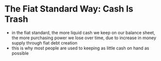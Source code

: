 # The Fiat Standard Way: Cash Is Trash

* in the fiat standard, the more liquid cash we keep on our balance sheet, the more purchasing power we lose over time, due to increase in money supply through fiat debt creation
* this is why most people are used to keeping as little cash on hand as possible
